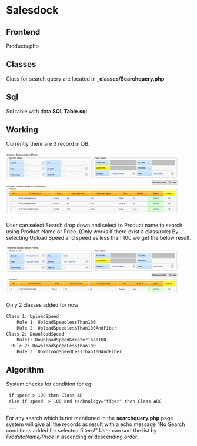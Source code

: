 # Salesdock

## Frontend

Products.php

## Classes

Class for search query are located in **_classes/Searchquery.php**

## Sql

Sql table with data **SQL Table.sql**

## Working

Currently there are 3 record in DB.

![image](https://github.com/deepucec9/Salesdock/blob/main/Pictures/Picture%201.png?raw=true)

User can select Search drop down and select to Product name to search using Product Name or Price.
(Only works if there exist a class/rule) 
By selecting Upload Speed and speed as less than 100 we get the below result.

![image](https://github.com/deepucec9/Salesdock/blob/main/Pictures/Picture%202.png?raw=true)

Only 2 classes added for now
```
Class 1: UploadSpeed
	Rule 1: UploadSpeedlessThan100
	Rule 2: UploadSpeedlessThan100AndFiber
Class 2: DownloadSpeed
	Rule1: DownloadSpeedGreaterThan100
  Rule 2: DownloadSpeedLessThan100
	Rule 3: DownloadSpeedLessThan100AndFiber
```

## Algorithm

System checks for condition for eg:

```
 if speed > 100 then Class AB 
 else if speed  > 100 and technology="fiber" then Class ABC
 ...
```
For any search which is not mentioned in the **searchquery.php** page system will give all the records as result with a echo message “No Search conditions added for selected filters!”
User can sort the list by *ProdutcName/Price* in ascending or descending order.
